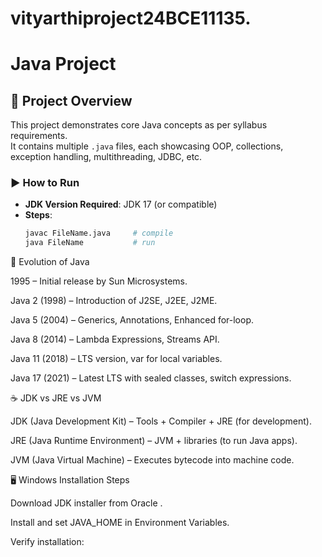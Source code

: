 # vityarthiproject24BCE11135.
# Java Project

## 📌 Project Overview
This project demonstrates core Java concepts as per syllabus requirements.  
It contains multiple `.java` files, each showcasing OOP, collections, exception handling, multithreading, JDBC, etc.  

### ▶️ How to Run
- **JDK Version Required**: JDK 17 (or compatible)
- **Steps**:
  ```bash
  javac FileName.java     # compile
  java FileName           # run


🌱 Evolution of Java

1995 – Initial release by Sun Microsystems.

Java 2 (1998) – Introduction of J2SE, J2EE, J2ME.

Java 5 (2004) – Generics, Annotations, Enhanced for-loop.

Java 8 (2014) – Lambda Expressions, Streams API.

Java 11 (2018) – LTS version, var for local variables.

Java 17 (2021) – Latest LTS with sealed classes, switch expressions.


☕ JDK vs JRE vs JVM

JDK (Java Development Kit) – Tools + Compiler + JRE (for development).

JRE (Java Runtime Environment) – JVM + libraries (to run Java apps).

JVM (Java Virtual Machine) – Executes bytecode into machine code.


🖥️ Windows Installation Steps

Download JDK installer from Oracle
.

Install and set JAVA_HOME in Environment Variables.

Verify installation:
